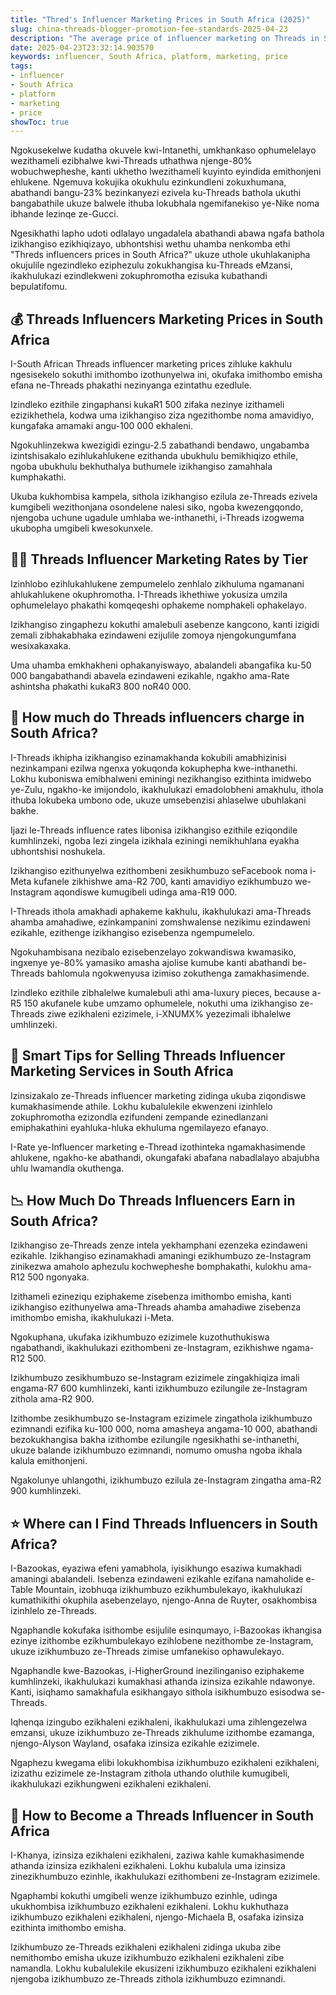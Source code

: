```yaml
---
title: "Thred's Influencer Marketing Prices in South Africa (2025)"
slug: china-threads-blogger-promotion-fee-standards-2025-04-23
description: "The average price of influencer marketing on Threads in South Africa in 2025. Find a marketing agency or influencer in South Africa to tap into the Threads influencer market."
date: 2025-04-23T23:32:14.903570
keywords: influencer, South Africa, platform, marketing, price
tags:
- influencer
- South Africa
- platform
- marketing
- price
showToc: true
---
```


Ngokusekelwe kudatha okuvele kwi-Intanethi, umkhankaso ophumelelayo wezithameli ezibhalwe kwi-Threads uthathwa njenge-80% wobuchwepheshe, kanti ukhetho lwezithameli kuyinto eyindida emithonjeni ehlukene. Ngemuva kokujika okukhulu ezinkundleni zokuxhumana, abathandi bangu-23% bezinkanyezi ezivela ku-Threads bathola ukuthi bangabathile ukuze balwele ithuba lokubhala ngemifanekiso ye-Nike noma ibhande lezinqe ze-Gucci. 

Ngesikhathi lapho udoti odlalayo ungadalela abathandi abawa ngafa bathola izikhangiso ezikhiqizayo, ubhontshisi wethu uhamba nenkomba ethi "Threds influencers prices in South Africa?" ukuze uthole ukuhlakanipha okujulile ngezindleko eziphezulu zokukhangisa ku-Threads eMzansi, ikakhulukazi ezindlekweni zokuphromotha ezisuka kubathandi bepulatifomu.

## 💰 Threads Influencers Marketing Prices in South Africa

I-South African Threads influencer marketing prices zihluke kakhulu ngesisekelo sokuthi imithombo izothunyelwa ini, okufaka imithombo emisha efana ne-Threads phakathi nezinyanga ezintathu ezedlule.

Izindleko ezithile zingaphansi kukaR1 500 zifaka nezinye izithameli ezizikhethela, kodwa uma izikhangiso ziza ngezithombe noma amavidiyo, kungafaka amamaki angu-100 000 ekhaleni.

Ngokuhlinzekwa kwezigidi ezingu-2.5 zabathandi bendawo, ungabamba izintshisakalo ezihlukahlukene ezithanda ubukhulu bemikhiqizo ethile, ngoba ubukhulu bekhuthalya buthumele izikhangiso zamahhala kumphakathi.

Ukuba kukhombisa kampela, sithola izikhangiso ezilula ze-Threads ezivela kumgibeli wezithonjana osondelene nalesi siko, ngoba kwezengqondo, njengoba uchune ugadule umhlaba we-inthanethi, i-Threads izogwema ukubopha umgibeli kwesokunxele.


## 🤳🏻 Threads Influencer Marketing Rates by Tier

Izinhlobo ezihlukahlukene zempumelelo zenhlalo zikhuluma ngamanani ahlukahlukene okuphromotha. I-Threads ikhethiwe yokusiza umzila ophumelelayo phakathi komqeqeshi ophakeme nomphakeli ophakelayo.

Izikhangiso zingaphezu kokuthi amalebuli asebenze kangcono, kanti izigidi zemali zibhakabhaka ezindaweni ezijulile zomoya njengokungumfana wesixakaxaka.

Uma uhamba emkhakheni ophakanyiswayo, abalandeli abangafika ku-50 000 bangabathandi abavela ezindaweni ezikahle, ngakho ama-Rate ashintsha phakathi kukaR3 800 noR40 000. 


## 🌟 How much do Threads influencers charge in South Africa?

I-Threads ikhipha izikhangiso ezinamakhanda kokubili amabhizinisi nezinkampani ezilwa ngenxa yokuqonda kokuphepha kwe-inthanethi. Lokhu kuboniswa emibhalweni eminingi nezikhangiso ezithinta imidwebo ye-Zulu, ngakho-ke imijondolo, ikakhulukazi emadolobheni amakhulu, ithola ithuba lokubeka umbono ode, ukuze umsebenzisi ahlaselwe ubuhlakani bakhe.

Ijazi le-Threads influence rates libonisa izikhangiso ezithile eziqondile kumhlinzeki, ngoba lezi zingela izikhala eziningi nemikhuhlana eyakha ubhontshisi noshukela.

Izikhangiso ezithunyelwa ezithombeni zesikhumbuzo seFacebook noma i-Meta kufanele zikhishwe ama-R2 700, kanti amavidiyo ezikhumbuzo we-Instagram aqondiswe kumugibeli udinga ama-R19 000.

I-Threads ithola amakhadi aphakeme kakhulu, ikakhulukazi ama-Threads ahamba amahadiwe, ezinkampanini zomshwalense nezikimu ezindaweni ezikahle, ezithenge izikhangiso ezisebenza ngempumelelo.

Ngokuhambisana nezibalo ezisebenzelayo zokwandiswa kwamasiko, ingxenye ye-80% yamasiko amasha ajolise kumube kanti abathandi be-Threads bahlomula ngokwenyusa izimiso zokuthenga zamakhasimende.

Izindleko ezithile zibhalelwe kumalebuli athi ama-luxury pieces, because a-R5 150 akufanele kube umzamo ophumelele, nokuthi uma izikhangiso ze-Threads ziwe ezikhaleni ezizimele, i-XNUMX% yezezimali ibhalelwe umhlinzeki.

## 🤯 Smart Tips for Selling Threads Influencer Marketing Services in South Africa

Izinsizakalo ze-Threads influencer marketing zidinga ukuba ziqondiswe kumakhasimende athile. Lokhu kubalulekile ekwenzeni izinhlelo zokuphromotha ezizondla ezifundeni zempande ezinedlanzani emiphakathini eyahluka-hluka ekhuluma ngemilayezo efanayo.

I-Rate ye-Influencer marketing e-Thread izothinteka ngamakhasimende ahlukene, ngakho-ke abathandi, okungafaki abafana nabadlalayo abajubha uhlu lwamandla okuthenga.

## 📉 How Much Do Threads Influencers Earn in South Africa?

Izikhangiso ze-Threads zenze intela yekhamphani ezenzeka ezindaweni ezikahle. Izikhangiso ezinamakhadi amaningi ezikhumbuzo ze-Instagram zinikezwa amaholo aphezulu kochwepheshe bomphakathi, kulokhu ama-R12 500 ngonyaka.

Izithameli ezineziqu eziphakeme zisebenza imithombo emisha, kanti izikhangiso ezithunyelwa ama-Threads ahamba amahadiwe zisebenza imithombo emisha, ikakhulukazi i-Meta.

Ngokuphana, ukufaka izikhumbuzo ezizimele kuzothuthukiswa ngabathandi, ikakhulukazi ezithombeni ze-Instagram, ezikhishwe ngama-R12 500. 

Izikhumbuzo zesikhumbuzo se-Instagram ezizimele zingakhiqiza imali engama-R7 600 kumhlinzeki, kanti izikhumbuzo ezilungile ze-Instagram zithola ama-R2 900. 

Izithombe zesikhumbuzo se-Instagram ezizimele zingathola izikhumbuzo ezimnandi ezifika ku-100 000, noma amasheya angama-10 000, abathandi bezokukhangisa bakha izithombe ezilungile ngesikhathi se-inthanethi, ukuze balande izikhumbuzo ezimnandi, nomumo omusha ngoba ikhala kalula emithonjeni.

Ngakolunye uhlangothi, izikhumbuzo ezilula ze-Instagram zingatha ama-R2 900 kumhlinzeki. 

## ⭐ Where can I Find Threads Influencers in South Africa?

I-Bazookas, eyaziwa efeni yamabhola, iyisikhungo esaziwa kumakhadi amaningi abalandeli. Isebenza ezindaweni ezikahle ezifana namaholide e-Table Mountain, izobhuqa izikhumbuzo ezikhumbulekayo, ikakhulukazi kumathikithi okuphila asebenzelayo, njengo-Anna de Ruyter, osakhombisa izinhlelo ze-Threads.

Ngaphandle kokufaka isithombe esijulile esinqumayo, i-Bazookas ikhangisa ezinye izithombe ezikhumbulekayo ezihlobene nezithombe ze-Instagram, ukuze izikhumbuzo ze-Threads zimise umfanekiso ophawulekayo. 

Ngaphandle kwe-Bazookas, i-HigherGround inezilinganiso eziphakeme kumhlinzeki, ikakhulukazi kumakhasi athanda izinsiza ezikahle ndawonye. Kanti, isiqhamo samakhafula esikhangayo sithola isikhumbuzo esisodwa se-Threads.

Iqhenqa izingubo ezikhaleni ezikhaleni, ikakhulukazi uma zihlengezelwa emzansi, ukuze izikhumbuzo ze-Threads zikhulume izithombe ezamanga, njengo-Alyson Wayland, osafaka izinsiza ezikahle ezizimele.

Ngaphezu kwegama elibi lokukhombisa izikhumbuzo ezikhaleni ezikhaleni, izizathu ezizimele ze-Instagram zithola uthando oluthile kumugibeli, ikakhulukazi ezikhungweni ezikhaleni ezikhaleni. 

## 👀 How to Become a Threads Influencer in South Africa

I-Khanya, izinsiza ezikhaleni ezikhaleni, zaziwa kahle kumakhasimende athanda izinsiza ezikhaleni ezikhaleni. Lokhu kubalula uma izinsiza zinezikhumbuzo ezinhle, ikakhulukazi ezithombeni ze-Instagram ezizimele.

Ngaphambi kokuthi umgibeli wenze izikhumbuzo ezinhle, udinga ukukhombisa izikhumbuzo ezikhaleni ezikhaleni. Lokhu kukhuthaza izikhumbuzo ezikhaleni ezikhaleni, njengo-Michaela B, osafaka izinsiza ezithinta imithombo emisha.

Izikhumbuzo ze-Threads ezikhaleni ezikhaleni zidinga ukuba zibe nemithombo emisha ukuze izikhumbuzo ezikhaleni ezikhaleni zibe namandla. Lokhu kubalulekile ekusizeni izikhumbuzo ezikhaleni ezikhaleni njengoba izikhumbuzo ze-Threads zithola izikhumbuzo ezimnandi.